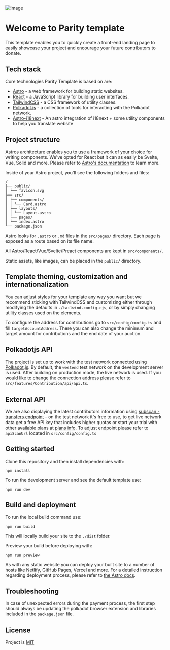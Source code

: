 ![image](https://user-images.githubusercontent.com/34003/216074063-d84fa812-5ceb-44dc-96d9-161976cda631.png)

# Welcome to Parity template

This template enables you to quickly create a front-end landing page to easily showcase your project and encourage your future contributors to donate.

## Tech stack

Core technologies Parity Template is based on are:

- [Astro](https://astro.build/) - a web framework for building static websites.
- [React](https://reactjs.org/) - a JavaScript library for building user interfaces.
- [TailwindCSS](https://tailwindcss.com/) - a CSS framework of utility classes.
- [Polkadot.js](https://polkadot.js.org/docs/) - a collection of tools for interacting with the Polkadot network.
- [Astro-i18next](https://astro-i18next.yassinedoghri.com/) - An astro integration of i18next + some utility components to help you translate website

## Project structure

Astros architecture enables you to use a framework of your choice for writing components. We've opted for React but it can as easily be Svelte, Vue, Solid and more. Please refer to [Astro's documentation](https://docs.astro.build/en/concepts/why-astro/#easy-to-use) to learn more.

Inside of your Astro project, you'll see the following folders and files:

```
/
├── public/
│ └── favicon.svg
├── src/
│ ├── components/
│ │ └── Card.astro
│ ├── layouts/
│ │ └── Layout.astro
│ └── pages/
│ └── index.astro
└── package.json
```

Astro looks for `.astro` or `.md` files in the `src/pages/` directory. Each page is exposed as a route based on its file name.

All Astro/React/Vue/Svelte/Preact components are kept in `src/components/`.

Static assets, like images, can be placed in the `public/` directory.

## Template theming, customization and internationalization

You can adjust styles for your template any way you want but we recommend sticking with TailwindCSS and customizing either through modifying the defaults in `./tailwind.config.cjs`, or by simply changing utility classes used on the elements.

To configure the address for contributions go to `src/config/config.ts` and fill `targetAccountAddress`. There you can also change the minimum and target amount for contributions and the end date of your auction.

## Polkadotjs API

The project is set up to work with the test network connected using [Polkadot.js](https://polkadot.js.org/docs/). By default, the `westend` test network on the development server is used. After building on production mode, the live network is used. If you would like to change the connection address please refer to `src/features/Contribution/api/api.ts`.

## External API

We are also displaying the latest contributors information using [subscan - transfers endpoint](https://support.subscan.io/#transfers) - on the test network it's free to use, to get live network data get a free API key that includes higher quotas or start your trial with other available plans at [plans info](https://pro.subscan.io/). To adjust endpoint please refer to `apiScanUrl` located in `src/config/config.ts`

## Getting started

Clone this repository and then install dependencies with:

```
npm install
```

To run the development server and see the default template use:

```
npm run dev
```

## Build and deployment

To run the local build command use:

```
npm run build
```

This will locally build your site to the `./dist` folder.

Preview your build before deploying with:

```
npm run preview
```

As with any static website you can deploy your built site to a number of hosts like Netlify, GitHub Pages, Vercel and more. For a detailed instruction regarding deployment process, please refer to [the Astro docs](https://docs.astro.build/en/guides/deploy/).

## Troubleshooting

In case of unexpected errors during the payment process, the first step should always be updating the polkadot browser extension and libraries included in the `package.json` file.

## License

Project is [MIT](./LICENSE)
